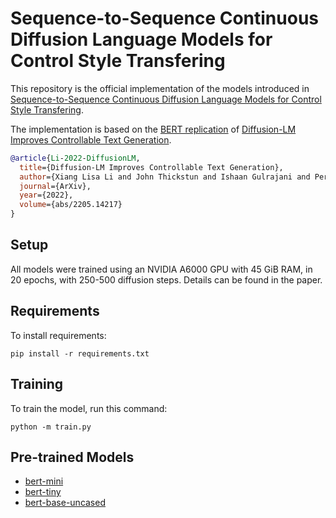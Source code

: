 # Sequence-to-Sequence Continuous Diffusion Language Models for Control Style Transfering

This repository is the official implementation of the models introduced in [Sequence-to-Sequence Continuous Diffusion Language Models for Control Style Transfering](https://arxiv.org/abs/2030.12345).

The implementation is based on the [BERT replication](https://github.com/EBGU/Diffusion-LM) of [Diffusion-LM Improves Controllable Text Generation](https://github.com/XiangLi1999/Diffusion-LM).

```bibtex
@article{Li-2022-DiffusionLM,
  title={Diffusion-LM Improves Controllable Text Generation},
  author={Xiang Lisa Li and John Thickstun and Ishaan Gulrajani and Percy Liang and Tatsunori Hashimoto},
  journal={ArXiv},
  year={2022},
  volume={abs/2205.14217}
}
```

## Setup

All models were trained using an NVIDIA A6000 GPU with 45 GiB RAM, in 20 epochs, with 250-500 diffusion steps. Details can be found in the paper.

## Requirements

To install requirements:

```setup
pip install -r requirements.txt
```

## Training

To train the model, run this command:

```train
python -m train.py
```

## Pre-trained Models

- [bert-mini](https://huggingface.co/prajjwal1/bert-mini)
- [bert-tiny](https://huggingface.co/prajjwal1/bert-tiny)
- [bert-base-uncased](https://huggingface.co/bert-base-uncased)

